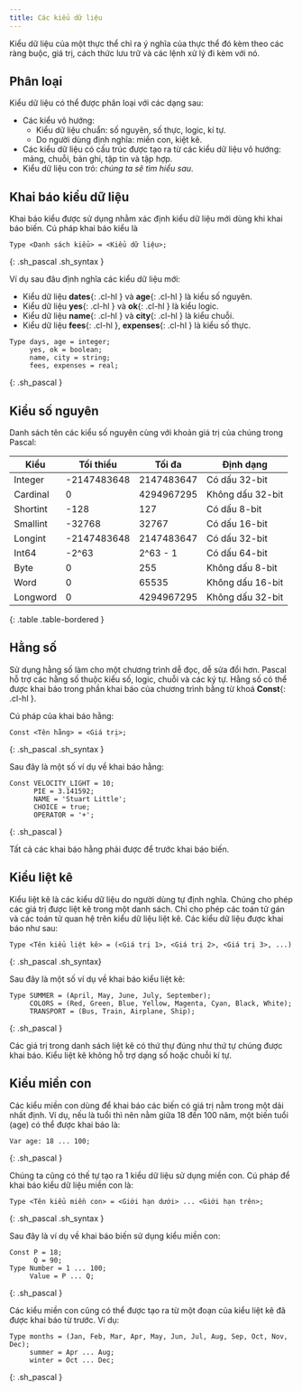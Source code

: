 ```yaml
---
title: Các kiểu dữ liệu
---
```


Kiểu dữ liệu của một thực thể chỉ ra ý nghĩa của thực thể đó kèm theo các ràng buộc, giá trị, cách thức lưu trữ và các lệnh xử lý đi kèm với nó.

## Phân loại

Kiểu dữ liệu có thể được phân loại với các dạng sau:
- Các kiểu vô hướng: 
	+ Kiểu dữ liệu chuẩn: số nguyên, số thực, logic, kí tự.
	+ Do người dùng định nghĩa: miền con, kiệt kê.
- Các kiểu dữ liệu có cấu trúc được tạo ra từ các kiểu dữ liệu vô hướng: mảng, chuỗi, bản ghi, tập tin và tập hợp.
- Kiểu dữ liệu con trỏ: *chúng ta sẽ tìm hiểu sau*.

## Khai báo kiểu dữ liệu

Khai báo kiểu được sử dụng nhằm xác định kiểu dữ liệu mới dùng khi khai báo biến. Cú pháp khai báo kiểu là

```
Type <Danh sách kiểu> = <Kiểu dữ liệu>;
```
{: .sh_pascal .sh_syntax }

Ví dụ sau đâu định nghĩa các kiểu dữ liệu mới:
- Kiểu dữ liệu **dates**{: .cl-hl } và **age**{: .cl-hl } là kiểu số nguyên.
- Kiểu dữ liệu **yes**{: .cl-hl } và **ok**{: .cl-hl } là kiểu logic.
- Kiểu dữ liệu **name**{: .cl-hl } và **city**{: .cl-hl } là kiểu chuỗi.
- Kiểu dữ liệu **fees**{: .cl-hl }, **expenses**{: .cl-hl } là kiểu số thực.

```
Type days, age = integer;
     yes, ok = boolean;
     name, city = string;
     fees, expenses = real;
```
{: .sh_pascal }

## Kiểu số nguyên

Danh sách tên các kiểu số nguyên cùng với khoản giá trị của chúng trong Pascal:

|   Kiểu       |  Tối thiểu     |   Tối đa      |   Định dạng        |
|--------------|----------------|---------------|--------------------|
|   Integer    |  -2147483648   |   2147483647  |   Có dấu 32-bit    |
|   Cardinal   |  0             |   4294967295  |   Không dấu 32-bit |
|   Shortint   |  -128          |   127         |   Có dấu 8-bit     |
|   Smallint   |  -32768        |   32767       |   Có dấu 16-bit    |
|   Longint    |  -2147483648   |   2147483647  |   Có dấu 32-bit    |
|   Int64      |  -2^63         |   2^63 - 1    |   Có dấu 64-bit    |
|   Byte       |  0             |   255         |   Không dấu 8-bit  |
|   Word       |  0             |   65535       |   Không dấu 16-bit |
|   Longword   |  0             |   4294967295  |   Không dấu 32-bit |
{: .table .table-bordered }

## Hằng số

Sử dụng hằng số làm cho một chương trình dễ đọc, dễ sửa đổi hơn. Pascal hỗ trợ các hằng số thuộc kiểu số, logic, chuỗi và các ký tự. Hằng số có thể được khai báo trong phần khai báo của chương trình bằng từ khoá **Const**{: .cl-hl }.

Cú pháp của khai báo hằng:

```
Const <Tên hằng> = <Giá trị>;
```
{: .sh_pascal .sh_syntax }

Sau đây là một số ví dụ về khai báo hằng:

```
Const VELOCITY_LIGHT = 10;
      PIE = 3.141592;
      NAME = 'Stuart Little';
      CHOICE = true;
      OPERATOR = '+';
```
{: .sh_pascal }

Tất cả các khai báo hằng phải được để trước khai báo biến.

## Kiểu liệt kê

Kiểu liệt kê là các kiểu dữ liệu do người dùng tự định nghĩa. Chúng cho phép các giá trị được liệt kê trong một danh sách. Chỉ cho phép các toán tử gán và các toán tử quan hệ trên kiểu dữ liệu liệt kê. Các kiểu dữ liệu được khai báo như sau:

```
Type <Tên kiểu liệt kê> = (<Giá trị 1>, <Giá trị 2>, <Giá trị 3>, ...)
```
{: .sh_pascal .sh_syntax}

Sau đây là một số ví dụ về khai báo kiểu liệt kê:

```
Type SUMMER = (April, May, June, July, September);
     COLORS = (Red, Green, Blue, Yellow, Magenta, Cyan, Black, White);
     TRANSPORT = (Bus, Train, Airplane, Ship);
```
{: .sh_pascal }

Các giá trị trong danh sách liệt kê có thứ thự đúng như thứ tự chúng được khai báo. Kiểu liệt kê không hỗ trợ dạng số hoặc chuỗi kí tự.

## Kiểu miền con

Các kiểu miền con dùng để khai báo các biến có giá trị nằm trong một dải nhất định. Ví dụ, nếu là tuổi thì nên nằm giữa 18 đến 100 năm, một biến tuổi (age) có thể được khai báo là:

```
Var age: 18 ... 100;
```
{: .sh_pascal }

Chúng ta cũng có thế tự tạo ra 1 kiểu dữ liệu sử dụng miền con. Cú pháp để khai báo kiểu dữ liệu miền con là:

```
Type <Tên kiểu miền con> = <Giới hạn dưới> ... <Giới hạn trên>;
```
{: .sh_pascal .sh_syntax }

Sau đây là ví dụ về khai báo biến sử dụng kiểu miền con:

```
Const P = 18;
      Q = 90;
Type Number = 1 ... 100;
     Value = P ... Q;
```
{: .sh_pascal }

Các kiểu miền con cũng có thể được tạo ra từ một đoạn của kiểu liệt kê đã được khai báo từ trước. Ví dụ:

```
Type months = (Jan, Feb, Mar, Apr, May, Jun, Jul, Aug, Sep, Oct, Nov, Dec);
     summer = Apr ... Aug;
     winter = Oct ... Dec;
```
{: .sh_pascal }